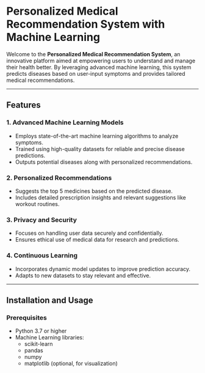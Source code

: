 # Personalized Medical Recommendation System with Machine Learning

Welcome to the **Personalized Medical Recommendation System**, an innovative platform aimed at empowering users to understand and manage their health better. By leveraging advanced machine learning, this system predicts diseases based on user-input symptoms and provides tailored medical recommendations.

---

## Features

### 1. Advanced Machine Learning Models
- Employs state-of-the-art machine learning algorithms to analyze symptoms.
- Trained using high-quality datasets for reliable and precise disease predictions.
- Outputs potential diseases along with personalized recommendations.

### 2. Personalized Recommendations
- Suggests the top 5 medicines based on the predicted disease.
- Includes detailed prescription insights and relevant suggestions like workout routines.

### 3. Privacy and Security
- Focuses on handling user data securely and confidentially.
- Ensures ethical use of medical data for research and predictions.

### 4. Continuous Learning
- Incorporates dynamic model updates to improve prediction accuracy.
- Adapts to new datasets to stay relevant and effective.

---

## Installation and Usage

### Prerequisites
- Python 3.7 or higher
- Machine Learning libraries:
  - scikit-learn
  - pandas
  - numpy
  - matplotlib (optional, for visualization)
